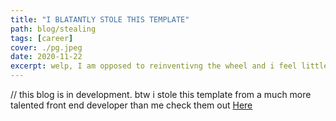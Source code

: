 ```yaml
---
title: "I BLATANTLY STOLE THIS TEMPLATE"
path: blog/stealing
tags: [career]
cover: ./pg.jpeg
date: 2020-11-22
excerpt: welp, I am opposed to reinventivng the wheel and i feel little shame in admitting that i did.
---
```


// this blog is in development.
btw i stole this template from a much more talented front end developer than me check them out [Here](https://github.com/rolwin100)
